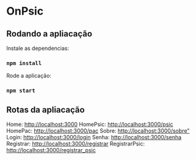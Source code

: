 # OnPsic

## Rodando a apliacação

Instale as dependencias:
### `npm install`

Rode a aplicação:

### `npm start`
## Rotas da apliacação

Home: [http://localhost:3000](http://localhost:3000)
HomePsic: [http://localhost:3000/psic](http://localhost:3000/psic)
HomePac: [http://localhost:3000/pac](http://localhost:3000/pac)
Sobre: [http://localhost:3000/sobre"](http://localhost:3000/sobre")
Login: [http://localhost:3000/login](http://localhost:3000/login)
Senha: [http://localhost:3000/senha](http://localhost:3000/senha)
Registrar: [http://localhost:3000/registrar](http://localhost:3000/registrar)
RegistrarPsic: [http://localhost:3000/registrar_psic](http://localhost:3000/registrar_psic)
